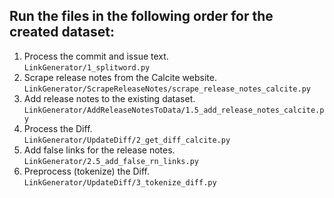 ## Run the files in the following order for the created dataset:
1. Process the commit and issue text. \
`LinkGenerator/1_splitword.py` 
2. Scrape release notes from the Calcite website. \
`LinkGenerator/ScrapeReleaseNotes/scrape_release_notes_calcite.py`
3. Add release notes to the existing dataset. \
`LinkGenerator/AddReleaseNotesToData/1.5_add_release_notes_calcite.py` 
4. Process the Diff. \
`LinkGenerator/UpdateDiff/2_get_diff_calcite.py`
5. Add false links for the release notes. \
`LinkGenerator/2.5_add_false_rn_links.py`
6. Preprocess (tokenize) the Diff. \
`LinkGenerator/UpdateDiff/3_tokenize_diff.py`